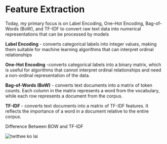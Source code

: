 # Feature Extraction

Today, my primary focus is on Label Encoding, One-Hot Encoding, Bag-of-Words (BoW), and TF-IDF to convert raw text data into numerical representations that can be processed by models

**Label Encoding**
    - converts categorical labels into integer values, making them suitable for machine learning algorithms that can interpret ordinal relationships

**One-Hot Encoding**
    -converts categorical labels into a binary matrix, which is useful for algorithms that cannot interpret ordinal relationships and need a non-ordinal representation of the data.

**Bag-of-Words (BoW)**
    - converts text documents into a matrix of token counts. Each column in the matrix represents a word from the vocabulary, while each row represents a document from the corpus.

**TF-IDF**
    - converts text documents into a matrix of TF-IDF features. It reflects the importance of a word in a document relative to the entire corpus.

Difference Between BOW and TF-IDF

![twittwe ko lai](https://github.com/KyushMaske/NLP/assets/92746457/73c5608f-473d-47f5-9ec4-c4087388c7d6)
